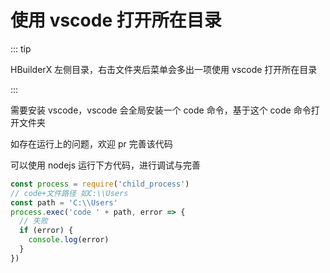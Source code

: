 # 使用 vscode 打开所在目录

::: tip

HBuilderX 左侧目录，右击文件夹后菜单会多出一项使用 vscode 打开所在目录

:::

需要安装 vscode，vscode 会全局安装一个 code 命令，基于这个 code 命令打开文件夹

如存在运行上的问题，欢迎 pr 完善该代码

可以使用 nodejs 运行下方代码，进行调试与完善

```js
const process = require('child_process')
// code+文件路径 如C:\\Users
const path = 'C:\\Users'
process.exec('code ' + path, error => {
  // 失败
  if (error) {
    console.log(error)
  }
})
```

 <git-talk/>
